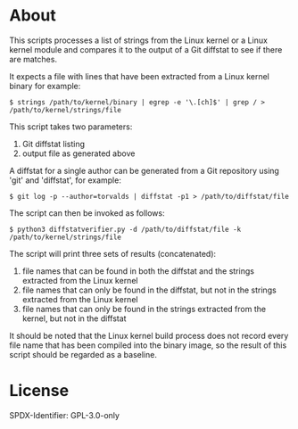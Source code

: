 # About

This scripts processes a list of strings from the Linux kernel or a Linux
kernel module and compares it to the output of a Git diffstat to see if there
are matches.

It expects a file with lines that have been extracted from a Linux kernel
binary for example:

    $ strings /path/to/kernel/binary | egrep -e '\.[ch]$' | grep / > /path/to/kernel/strings/file

This script takes two parameters:

1. Git diffstat listing
2. output file as generated above

A diffstat for a single author can be generated from a Git repository
using 'git' and 'diffstat', for example:

    $ git log -p --author=torvalds | diffstat -p1 > /path/to/diffstat/file

The script can then be invoked as follows:

    $ python3 diffstatverifier.py -d /path/to/diffstat/file -k /path/to/kernel/strings/file

The script will print three sets of results (concatenated):

1. file names that can be found in both the diffstat and the strings extracted from the Linux kernel
2. file names that can only be found in the diffstat, but not in the strings extracted from the Linux kernel
3. file names that can only be found in the strings extracted from the kernel, but not in the diffstat

It should be noted that the Linux kernel build process does not record every
file name that has been compiled into the binary image, so the result of this
script should be regarded as a baseline.

# License

SPDX-Identifier: GPL-3.0-only
